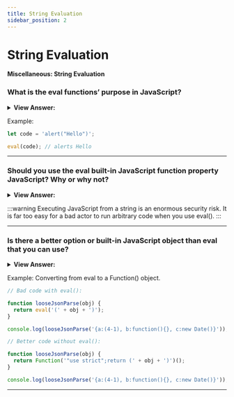 ```yaml
---
title: String Evaluation
sidebar_position: 2
---
```


# String Evaluation

**Miscellaneous: String Evaluation**

<head>
  <title>String Evaluation - JavaScript Interview Questions & Answers</title>
  <meta charSet="utf-8" />
</head>

### What is the eval functions’ purpose in JavaScript?

<details>
  <summary><strong>View Answer:</strong></summary>
  <div>
  <div><strong>Interview Response:</strong> The honest answer is that you should never use eval in your applications, according to the MDN. However, the purpose for eval is to evaluate JavaScript code represented as a string value. There is one string parameter used in the eval built-in function. It returns the completion value of evaluated code. If the completion value is empty, undefined is returned.
</div>
  </div>
</details>

Example:

```js
let code = 'alert("Hello")';

eval(code); // alerts Hello
```

---

### Should you use the eval built-in JavaScript function property JavaScript? Why or why not?

<details>
  <summary><strong>View Answer:</strong></summary>
  <div>
  <div><strong>Interview Response:</strong> We should never use eval in modern applications. There are many problems including security, optimization, speed, and minification compatibility issues. The MDN does not recommend its use in modern programming.</div><br />
  <div><strong>Technical Response:</strong> In modern programming eval is used very sparingly. It is often said that “eval is evil”. The reason is simple: long, long time ago JavaScript was a much weaker language, many things could only be done with eval. But that time passed a decade ago. There is pretty much no reason to use eval because it is not optimized by the JavaScript engine. If someone is using it, there is a good chance they can replace it with a modern language construct or a JavaScript Module. Evil, I mean eval has several issues including speed and code minification compatibility issues. The main issue is that it creates a security issue for the user, and it use is not recommended.<br /><br />
  Using outer local variables inside eval is also considered a bad programming practice, as it makes maintaining the code more difficult. If your code needs some data from the outer scope, use new Function and pass it as arguments.
  </div>
  </div>
</details>

:::warning
Executing JavaScript from a string is an enormous security risk. It is far too easy for a bad actor to run arbitrary code when you use eval().
:::

---

### Is there a better option or built-in JavaScript object than eval that you can use?

<details>
  <summary><strong>View Answer:</strong></summary>
  <div>
  <div><strong>Interview Response:</strong> Yes, the recommended option is to use the built-in Function() object. The benefits include increased application security and engine optimization. If your code needs some data from the outer scope, use new Function and pass it as arguments.
</div>
  </div>
</details>

Example: Converting from eval to a Function() object.

```js
// Bad code with eval():

function looseJsonParse(obj) {
  return eval('(' + obj + ')');
}

console.log(looseJsonParse('{a:(4-1), b:function(){}, c:new Date()}'));

// Better code without eval():

function looseJsonParse(obj) {
  return Function('"use strict";return (' + obj + ')')();
}

console.log(looseJsonParse('{a:(4-1), b:function(){}, c:new Date()}'));
```

---
